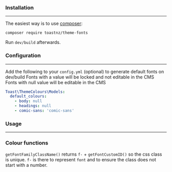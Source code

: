### Installation
------------

The easiest way is to use [composer](https://getcomposer.org/):

    composer require toastnz/theme-fonts

Run `dev/build` afterwards.

### Configuration
-------------

Add the following to your `config.yml` (optional) to generate default fonts on dev/build
Fonts with a value will be locked and not editable in the CMS
Fonts with null value will be editable in the CMS

```yaml
Toast\ThemeColours\Models:
  default_colours:
    - body: null
    - headings: null
    - comic-sans: 'comic-sans'
```

### Usage
-------------
### Colour functions 
```getFontFamilyClassName()``` returns `f-` + `getFontCustomID()` so the css class is unique. `f-` is there to represent `font` and to ensure the class does not start with a number.